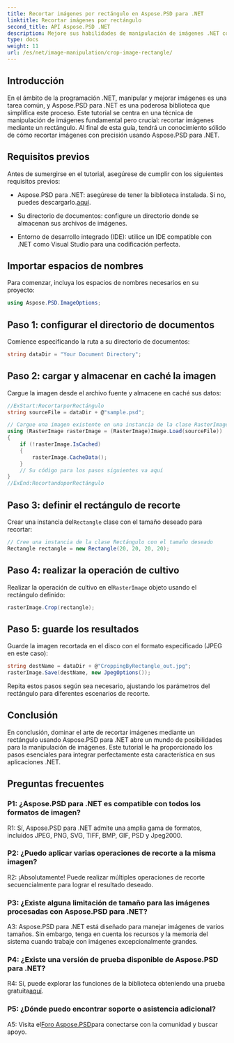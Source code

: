 ```yaml
---
title: Recortar imágenes por rectángulo en Aspose.PSD para .NET
linktitle: Recortar imágenes por rectángulo
second_title: API Aspose.PSD .NET
description: Mejore sus habilidades de manipulación de imágenes .NET con Aspose.PSD. Aprenda a recortar imágenes paso a paso utilizando rectángulos para mayor precisión.
type: docs
weight: 11
url: /es/net/image-manipulation/crop-image-rectangle/
---
```

## Introducción

En el ámbito de la programación .NET, manipular y mejorar imágenes es una tarea común, y Aspose.PSD para .NET es una poderosa biblioteca que simplifica este proceso. Este tutorial se centra en una técnica de manipulación de imágenes fundamental pero crucial: recortar imágenes mediante un rectángulo. Al final de esta guía, tendrá un conocimiento sólido de cómo recortar imágenes con precisión usando Aspose.PSD para .NET.

## Requisitos previos

Antes de sumergirse en el tutorial, asegúrese de cumplir con los siguientes requisitos previos:

-  Aspose.PSD para .NET: asegúrese de tener la biblioteca instalada. Si no, puedes descargarlo.[aquí](https://releases.aspose.com/psd/net/).

- Su directorio de documentos: configure un directorio donde se almacenan sus archivos de imágenes.

- Entorno de desarrollo integrado (IDE): utilice un IDE compatible con .NET como Visual Studio para una codificación perfecta.

## Importar espacios de nombres

Para comenzar, incluya los espacios de nombres necesarios en su proyecto:

```csharp
using Aspose.PSD.ImageOptions;
```

## Paso 1: configurar el directorio de documentos

Comience especificando la ruta a su directorio de documentos:

```csharp
string dataDir = "Your Document Directory";
```

## Paso 2: cargar y almacenar en caché la imagen

Cargue la imagen desde el archivo fuente y almacene en caché sus datos:

```csharp
//ExStart:RecortarporRectángulo
string sourceFile = dataDir + @"sample.psd";

// Cargue una imagen existente en una instancia de la clase RasterImage
using (RasterImage rasterImage = (RasterImage)Image.Load(sourceFile))
{
    if (!rasterImage.IsCached)
    {
        rasterImage.CacheData();
    }
    // Su código para los pasos siguientes va aquí
}
//ExEnd:RecortandoporRectángulo
```

## Paso 3: definir el rectángulo de recorte

 Crear una instancia del`Rectangle` clase con el tamaño deseado para recortar:

```csharp
// Cree una instancia de la clase Rectángulo con el tamaño deseado
Rectangle rectangle = new Rectangle(20, 20, 20, 20);
```

## Paso 4: realizar la operación de cultivo

 Realizar la operación de cultivo en el`RasterImage` objeto usando el rectángulo definido:

```csharp
rasterImage.Crop(rectangle);
```

## Paso 5: guarde los resultados

Guarde la imagen recortada en el disco con el formato especificado (JPEG en este caso):

```csharp
string destName = dataDir + @"CroppingByRectangle_out.jpg";
rasterImage.Save(destName, new JpegOptions());
```

Repita estos pasos según sea necesario, ajustando los parámetros del rectángulo para diferentes escenarios de recorte.

## Conclusión

En conclusión, dominar el arte de recortar imágenes mediante un rectángulo usando Aspose.PSD para .NET abre un mundo de posibilidades para la manipulación de imágenes. Este tutorial le ha proporcionado los pasos esenciales para integrar perfectamente esta característica en sus aplicaciones .NET.

## Preguntas frecuentes

### P1: ¿Aspose.PSD para .NET es compatible con todos los formatos de imagen?

R1: Sí, Aspose.PSD para .NET admite una amplia gama de formatos, incluidos JPEG, PNG, SVG, TIFF, BMP, GIF, PSD y Jpeg2000.

### P2: ¿Puedo aplicar varias operaciones de recorte a la misma imagen?

R2: ¡Absolutamente! Puede realizar múltiples operaciones de recorte secuencialmente para lograr el resultado deseado.

### P3: ¿Existe alguna limitación de tamaño para las imágenes procesadas con Aspose.PSD para .NET?

A3: Aspose.PSD para .NET está diseñado para manejar imágenes de varios tamaños. Sin embargo, tenga en cuenta los recursos y la memoria del sistema cuando trabaje con imágenes excepcionalmente grandes.

### P4: ¿Existe una versión de prueba disponible de Aspose.PSD para .NET?

 R4: Sí, puede explorar las funciones de la biblioteca obteniendo una prueba gratuita[aquí](https://releases.aspose.com/).

### P5: ¿Dónde puedo encontrar soporte o asistencia adicional?

 A5: Visita el[Foro Aspose.PSD](https://forum.aspose.com/c/psd/34)para conectarse con la comunidad y buscar apoyo.